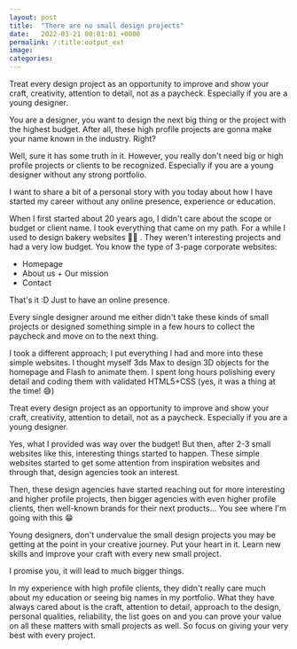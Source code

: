 ```yaml
---
layout: post
title:  "There are no small design projects"
date:   2022-03-21 00:01:01 +0000
permalink: /:title:output_ext
image: 
categories: 
---
```


<p>Treat every design project as an opportunity to improve and show your craft, creativity, attention to detail, not as a paycheck. Especially if you are a young designer.</p>

<p>You are a designer, you want to design the next big thing or the project with the highest budget. After all, these high profile projects are gonna make your name known in the industry. Right?</p>

<p>Well, sure it has some truth in it. However, you really don't need big or high profile projects or clients to be recognized. Especially if you are a young designer without any strong portfolio.</p>

<p>I want to share a bit of a personal story with you today about how I have started my career without any online presence, experience or education.</p>

<p>When I first started about 20 years ago, I didn't care about the scope or budget or client name. I took everything that came on my path. For a while I used to design bakery websites 🍰😁 . They weren't interesting projects and had a very low budget. You know the type of 3-page corporate websites:</p>

<ul>
<li>Homepage</li>
<li>About us + Our mission</li>
<li>Contact</li>
</ul>

<p>That's it :D Just to have an online presence.</p>

<p>Every single designer around me either didn't take these kinds of small projects or designed something simple in a few hours to collect the paycheck and move on to the next thing.</p>

<p>I took a different approach; I put everything I had and more into these simple websites. I thought myself 3ds Max to design 3D objects for the homepage and Flash to animate them. I spent long hours polishing every detail and coding them with validated HTML5+CSS (yes, it was a thing at the time! 😅)</p>

<p>Treat every design project as an opportunity to improve and show your craft, creativity, attention to detail, not as a paycheck. Especially if you are a young designer.</p>

<p>Yes, what I provided was way over the budget! But then, after 2-3 small websites like this, interesting things started to happen. These simple websites started to get some attention from inspiration websites and through that, design agencies took an interest.</p>

<p>Then, these design agencies have started reaching out for more interesting and higher profile projects, then bigger agencies with even higher profile clients, then well-known brands for their next products... You see where I'm going with this 😁</p>

<p>Young designers, don't undervalue the small design projects you may be getting at the point in your creative journey. Put your heart in it. Learn new skills and improve your craft with every new small project.</p>

<p>I promise you, it will lead to much bigger things.</p>

<p>In my experience with high profile clients, they didn't really care much about my education or seeing big names in my portfolio. What they have always cared about is the craft, attention to detail, approach to the design, personal qualities, reliability, the list goes on and you can prove your value on all these matters with small projects as well. So focus on giving your very best with every project.</p>